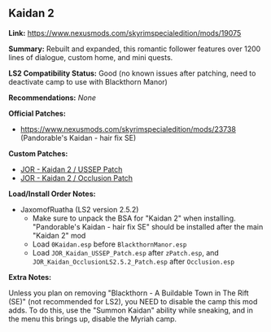 ## Kaidan 2

**Link:** https://www.nexusmods.com/skyrimspecialedition/mods/19075

**Summary:** Rebuilt and expanded, this romantic follower features over 1200 lines of dialogue, custom home, and mini quests. 

**LS2 Compatibility Status:** Good (no known issues after patching, need to deactivate camp to use with Blackthorn Manor)

**Recommendations:** 
_None_

**Official Patches:**
* https://www.nexusmods.com/skyrimspecialedition/mods/23738 (Pandorable's Kaidan - hair fix SE)

**Custom Patches:**
* [JOR - Kaidan 2 / USSEP Patch](/custom-patches/JOR_Kaidan_USSEP_Patch.esp)
* [JOR - Kaidan 2 / Occlusion Patch](/custom-patches/2.5.2/JOR_Kaidan_OcclusionLS2.5.2_Patch.esp)

**Load/Install Order Notes:**
* JaxomofRuatha (LS2 version 2.5.2)
  * Make sure to unpack the BSA for "Kaidan 2" when installing. "Pandorable's Kaidan - hair fix SE" should be installed after the main "Kaidan 2" mod
  * Load `0Kaidan.esp` before `BlackthornManor.esp`
  * Load `JOR_Kaidan_USSEP_Patch.esp` after `zPatch.esp`, and `JOR_Kaidan_OcclusionLS2.5.2_Patch.esp` after `Occlusion.esp`

**Extra Notes:**

Unless you plan on removing "Blackthorn - A Buildable Town in The Rift (SE)" (not recommended for LS2), you NEED to disable the camp this mod adds. To do this, use the "Summon Kaidan" ability while sneaking, and in the menu this brings up, disable the Myriah camp.